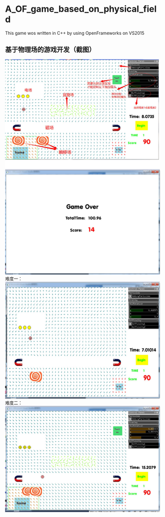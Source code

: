 # A_OF_game_based_on_physical_field
This game wos written in C++ by using OpenFrameworks on VS2015

基于物理场的游戏开发（截图）
------
![image](https://github.com/1030514211/A_OF_game_based_on_physical_field/raw/master/image/1.png)
难度一：
![image](https://github.com/1030514211/A_OF_game_based_on_physical_field/raw/master/image/2.png)
难度二：
![image](https://github.com/1030514211/A_OF_game_based_on_physical_field/raw/master/image/3.png)
